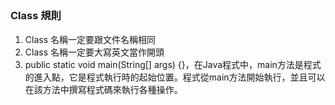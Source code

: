##


### Class 規則
1. Class 名稱一定要跟文件名稱相同
2. Class 名稱一定要大寫英文當作開頭
3. public static void main(String[] args) {}，在Java程式中，main方法是程式的進入點，它是程式執行時的起始位置。程式從main方法開始執行，並且可以在該方法中撰寫程式碼來執行各種操作。   

